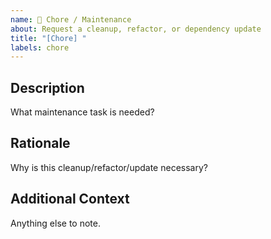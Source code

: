 ```yaml
---
name: 🧹 Chore / Maintenance
about: Request a cleanup, refactor, or dependency update
title: "[Chore] "
labels: chore
---
```


## Description
What maintenance task is needed?

## Rationale
Why is this cleanup/refactor/update necessary?

## Additional Context
Anything else to note.
